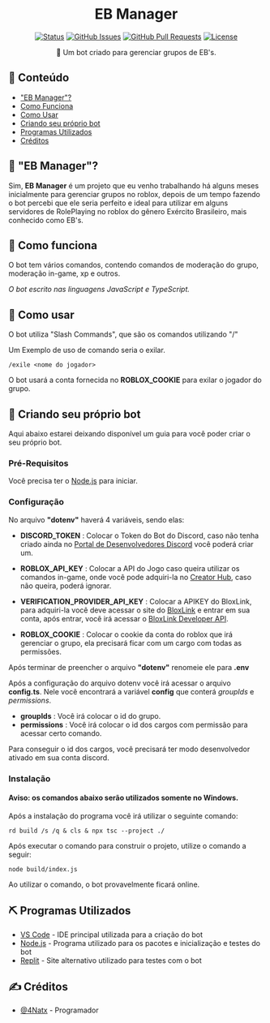 
<h1 align="center">EB Manager</h1>

<div align="center">

[![Status](https://img.shields.io/badge/status-active-success.svg)]()
[![GitHub Issues](https://img.shields.io/github/issues/4natx/EBManager.svg)](https://github.com/4natx/EBManager/issues)
[![GitHub Pull Requests](https://img.shields.io/github/issues-pr/4natx/EBManager.svg)](https://github.com/4natx/EBManager/pulls)
[![License](https://img.shields.io/badge/license-MIT-blue.svg)](/LICENSE)

</div>


<p align="center"> 🤖 Um bot criado para gerenciar grupos de EB's.
    <br> 
</p>

## 📝 Conteúdo

- ["EB Manager"?](#about)
- [Como Funciona](#working)
- [Como Usar](#usage)
- [Criando seu próprio bot](#getting_started)
- [Programas Utilizados](#built_using)
- [Créditos](#authors)

## 🧐 "EB Manager"? <a name = "about"></a>

Sim, **EB Manager** é um projeto que eu venho trabalhando há alguns meses inicialmente para gerenciar grupos no roblox, depois de um tempo fazendo o bot percebi que ele seria perfeito e ideal para utilizar em alguns servidores de RolePlaying no roblox do gênero Exército Brasileiro, mais conhecido como EB's.

## 💭 Como funciona <a name = "working"></a>

O bot tem vários comandos, contendo comandos de moderação do grupo, moderação in-game, xp e outros.

*O bot escrito nas linguagens JavaScript e TypeScript.*

## 🎈 Como usar <a name = "usage"></a>

O bot utiliza "Slash Commands", que são os comandos utilizando "/"

Um Exemplo de uso de comando seria o exilar.

```
/exile <nome do jogador>
```

O bot usará a conta fornecida no **ROBLOX_COOKIE** para exilar o jogador do grupo.

## 🏁 Criando seu próprio bot <a name = "getting_started"></a>

Aqui abaixo estarei deixando disponível um guia para você poder criar o seu próprio bot.

### Pré-Requisitos

Você precisa ter o [Node.js](https://nodejs.org) para iniciar.
### Configuração

No arquivo **"dotenv"** haverá 4 variáveis, sendo elas:
- **DISCORD_TOKEN** : Colocar o Token do Bot do Discord, caso não tenha criado ainda no [Portal de Desenvolvedores Discord](https://discord.com/developers/applications) você poderá criar um.
- **ROBLOX_API_KEY** : Colocar a API do Jogo caso queira utilizar os comandos in-game, onde você pode adquiri-la no [Creator Hub](https://create.roblox.com/dashboard/credentials?activeTab=ApiKeysTab), caso não queira, poderá ignorar.
- **VERIFICATION_PROVIDER_API_KEY** : Colocar a APIKEY do BloxLink, para adquiri-la você deve acessar o site do [BloxLink](https://blox.link/) e entrar em sua conta, após entrar, você irá acessar o [BloxLink Developer API](https://blox.link/dashboard/user/developer).

- **ROBLOX_COOKIE** : Colocar o cookie da conta do roblox que irá gerenciar o grupo, ela precisará ficar com um cargo com todas as permissões.

Após terminar de preencher o arquivo **"dotenv"** renomeie ele para **.env**

Após a configuração do arquivo dotenv você irá acessar o arquivo **config.ts**. Nele você encontrará a variável **config** que conterá *groupIds* e *permissions*.

- **groupIds** : Você irá colocar o id do grupo.
- **permissions** : Você irá colocar o id dos cargos com permissão para acessar certo comando.

Para conseguir o id dos cargos, você precisará ter modo desenvolvedor ativado em sua conta discord.

### Instalação

#### Aviso: os comandos abaixo serão utilizados somente no Windows.

Após a instalação do programa você irá utilizar o seguinte comando:

```
rd build /s /q & cls & npx tsc --project ./
```

Após executar o comando para construir o projeto, utilize o comando a seguir:

```
node build/index.js
```

Ao utilizar o comando, o bot provavelmente ficará online.

## ⛏️ Programas Utilizados <a name = "built_using"></a>

- [VS Code](https://visualstudio.microsoft.com/vs/community/) - IDE principal utilizada para a criação do bot
- [Node.js](https://nodejs.org/) - Programa utilizado para os pacotes e inicialização e testes do bot
- [Replit](https://replit.com/) - Site alternativo utilizado para testes com o bot

## ✍️ Créditos <a name = "authors"></a>

- [@4Natx](https://github.com/4natx) - Programador
